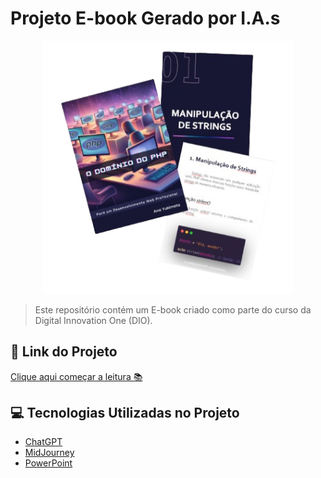 # Projeto E-book Gerado por I.A.s

<p align="center">
    <img src="./assets/demonstrative.png" width="400" />
</p>

> Este repositório contém um E-book criado como parte do curso da Digital Innovation One (DIO).

## 🔗 Link do Projeto

[Clique aqui começar a leitura 📚](https://github.com/AnaYukimoto/Ebook-DIO/blob/main/output/Ebook_IA.pdf) 

## 💻 Tecnologias Utilizadas no Projeto

- [ChatGPT](https://chat.openai.com/) 
- [MidJourney](https://www.midjourney.com/app/)
- [PowerPoint](https://www.microsoft.com/en/microsoft-365/powerpoint)
